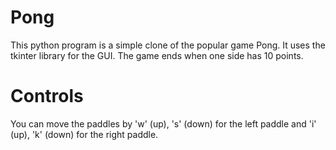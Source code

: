 # Pong

This python program is a simple clone of the popular game Pong. It uses the tkinter library for the GUI. The game ends when one side has 10 points.

# Controls

You can move the paddles by 'w' (up), 's' (down) for the left paddle and 'i' (up), 'k' (down) for the right paddle.
